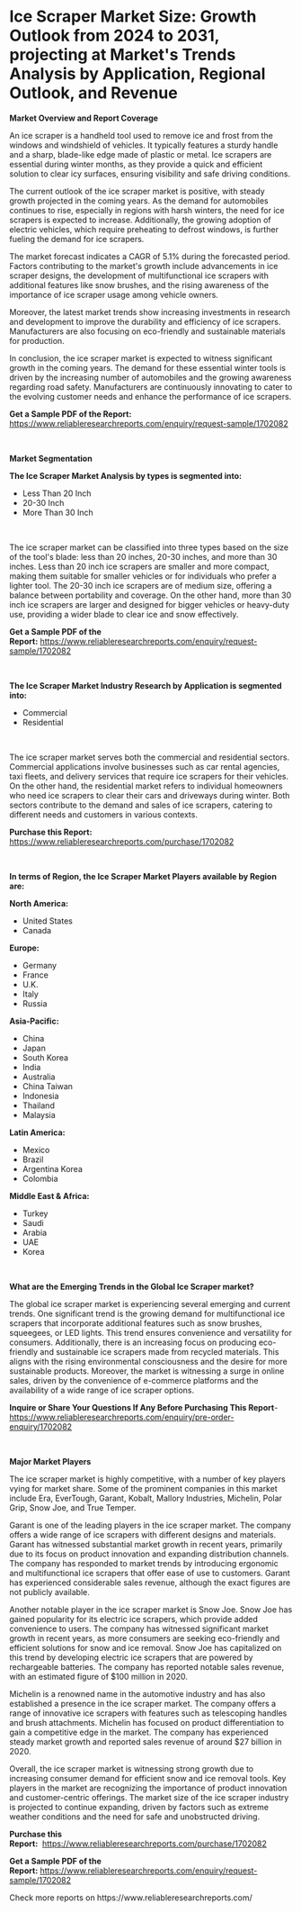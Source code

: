 <p><h1>Ice Scraper Market Size: Growth Outlook from 2024 to 2031, projecting at Market's Trends Analysis by Application, Regional Outlook, and Revenue</h1></p><p><strong>Market Overview and Report Coverage</strong></p>
<p><p>An ice scraper is a handheld tool used to remove ice and frost from the windows and windshield of vehicles. It typically features a sturdy handle and a sharp, blade-like edge made of plastic or metal. Ice scrapers are essential during winter months, as they provide a quick and efficient solution to clear icy surfaces, ensuring visibility and safe driving conditions.</p><p>The current outlook of the ice scraper market is positive, with steady growth projected in the coming years. As the demand for automobiles continues to rise, especially in regions with harsh winters, the need for ice scrapers is expected to increase. Additionally, the growing adoption of electric vehicles, which require preheating to defrost windows, is further fueling the demand for ice scrapers.</p><p>The market forecast indicates a CAGR of 5.1% during the forecasted period. Factors contributing to the market's growth include advancements in ice scraper designs, the development of multifunctional ice scrapers with additional features like snow brushes, and the rising awareness of the importance of ice scraper usage among vehicle owners.</p><p>Moreover, the latest market trends show increasing investments in research and development to improve the durability and efficiency of ice scrapers. Manufacturers are also focusing on eco-friendly and sustainable materials for production.</p><p>In conclusion, the ice scraper market is expected to witness significant growth in the coming years. The demand for these essential winter tools is driven by the increasing number of automobiles and the growing awareness regarding road safety. Manufacturers are continuously innovating to cater to the evolving customer needs and enhance the performance of ice scrapers.</p></p>
<p><strong>Get a Sample PDF of the Report:</strong> <a href="https://www.reliableresearchreports.com/enquiry/request-sample/1702082">https://www.reliableresearchreports.com/enquiry/request-sample/1702082</a></p>
<p>&nbsp;</p>
<p><strong>Market Segmentation</strong></p>
<p><strong>The Ice Scraper Market Analysis by types is segmented into:</strong></p>
<p><ul><li>Less Than 20 Inch</li><li>20-30 Inch</li><li>More Than 30 Inch</li></ul></p>
<p>&nbsp;</p>
<p><p>The ice scraper market can be classified into three types based on the size of the tool's blade: less than 20 inches, 20-30 inches, and more than 30 inches. Less than 20 inch ice scrapers are smaller and more compact, making them suitable for smaller vehicles or for individuals who prefer a lighter tool. The 20-30 inch ice scrapers are of medium size, offering a balance between portability and coverage. On the other hand, more than 30 inch ice scrapers are larger and designed for bigger vehicles or heavy-duty use, providing a wider blade to clear ice and snow effectively.</p></p>
<p><strong>Get a Sample PDF of the Report:</strong>&nbsp;<a href="https://www.reliableresearchreports.com/enquiry/request-sample/1702082">https://www.reliableresearchreports.com/enquiry/request-sample/1702082</a></p>
<p>&nbsp;</p>
<p><strong>The Ice Scraper Market Industry Research by Application is segmented into:</strong></p>
<p><ul><li>Commercial</li><li>Residential</li></ul></p>
<p>&nbsp;</p>
<p><p>The ice scraper market serves both the commercial and residential sectors. Commercial applications involve businesses such as car rental agencies, taxi fleets, and delivery services that require ice scrapers for their vehicles. On the other hand, the residential market refers to individual homeowners who need ice scrapers to clear their cars and driveways during winter. Both sectors contribute to the demand and sales of ice scrapers, catering to different needs and customers in various contexts.</p></p>
<p><strong>Purchase this Report:</strong>&nbsp; <a href="https://www.reliableresearchreports.com/purchase/1702082">https://www.reliableresearchreports.com/purchase/1702082</a></p>
<p>&nbsp;</p>
<p><strong>In terms of Region, the Ice Scraper Market Players available by Region are:</strong></p>
<p>
    <p> <strong> North America: </strong>
        <ul>
            <li>United States</li>
            <li>Canada</li>
        </ul>
        </p> 
    <p> <strong> Europe: </strong>
        <ul>
            <li>Germany</li>
            <li>France</li>
            <li>U.K.</li>
            <li>Italy</li>
            <li>Russia</li>
        </ul>
        </p> 
    <p> <strong> Asia-Pacific: </strong>
        <ul>
            <li>China</li>
            <li>Japan</li>
            <li>South Korea</li>
            <li>India</li>
            <li>Australia</li>
            <li>China Taiwan</li>
            <li>Indonesia</li>
            <li>Thailand</li>
            <li>Malaysia</li>
        </ul>
        </p> 
    <p> <strong> Latin America: </strong>
        <ul>
            <li>Mexico</li>
            <li>Brazil</li>
            <li>Argentina Korea</li>
            <li>Colombia</li>
        </ul>
        </p> 
    <p> <strong> Middle East & Africa: </strong>
        <ul>
            <li>Turkey</li>
            <li>Saudi</li>
            <li>Arabia</li>
            <li>UAE</li>
            <li>Korea</li>
        </ul>
    </p>
    </p>
<p>&nbsp;</p>
<p><strong>What are the Emerging Trends in the Global Ice Scraper market?</strong></p>
<p><p>The global ice scraper market is experiencing several emerging and current trends. One significant trend is the growing demand for multifunctional ice scrapers that incorporate additional features such as snow brushes, squeegees, or LED lights. This trend ensures convenience and versatility for consumers. Additionally, there is an increasing focus on producing eco-friendly and sustainable ice scrapers made from recycled materials. This aligns with the rising environmental consciousness and the desire for more sustainable products. Moreover, the market is witnessing a surge in online sales, driven by the convenience of e-commerce platforms and the availability of a wide range of ice scraper options.</p></p>
<p><strong>Inquire or Share Your Questions If Any Before Purchasing This Report</strong>- <a href="https://www.reliableresearchreports.com/enquiry/pre-order-enquiry/1702082">https://www.reliableresearchreports.com/enquiry/pre-order-enquiry/1702082</a></p>
<p>&nbsp;</p>
<p><strong>Major Market Players</strong></p>
<p><p>The ice scraper market is highly competitive, with a number of key players vying for market share. Some of the prominent companies in this market include Era, EverTough, Garant, Kobalt, Mallory Industries, Michelin, Polar Grip, Snow Joe, and True Temper.</p><p>Garant is one of the leading players in the ice scraper market. The company offers a wide range of ice scrapers with different designs and materials. Garant has witnessed substantial market growth in recent years, primarily due to its focus on product innovation and expanding distribution channels. The company has responded to market trends by introducing ergonomic and multifunctional ice scrapers that offer ease of use to customers. Garant has experienced considerable sales revenue, although the exact figures are not publicly available.</p><p>Another notable player in the ice scraper market is Snow Joe. Snow Joe has gained popularity for its electric ice scrapers, which provide added convenience to users. The company has witnessed significant market growth in recent years, as more consumers are seeking eco-friendly and efficient solutions for snow and ice removal. Snow Joe has capitalized on this trend by developing electric ice scrapers that are powered by rechargeable batteries. The company has reported notable sales revenue, with an estimated figure of $100 million in 2020.</p><p>Michelin is a renowned name in the automotive industry and has also established a presence in the ice scraper market. The company offers a range of innovative ice scrapers with features such as telescoping handles and brush attachments. Michelin has focused on product differentiation to gain a competitive edge in the market. The company has experienced steady market growth and reported sales revenue of around $27 billion in 2020.</p><p>Overall, the ice scraper market is witnessing strong growth due to increasing consumer demand for efficient snow and ice removal tools. Key players in the market are recognizing the importance of product innovation and customer-centric offerings. The market size of the ice scraper industry is projected to continue expanding, driven by factors such as extreme weather conditions and the need for safe and unobstructed driving.</p></p>
<p><strong>Purchase this Report:</strong>&nbsp;&nbsp;<a href="https://www.reliableresearchreports.com/purchase/1702082">https://www.reliableresearchreports.com/purchase/1702082</a></p>
<p></p>
<p><strong>Get a Sample PDF of the Report:</strong>&nbsp;<a href="https://www.reliableresearchreports.com/enquiry/request-sample/1702082">https://www.reliableresearchreports.com/enquiry/request-sample/1702082</a></p>
<p>Check more reports on https://www.reliableresearchreports.com/</p>